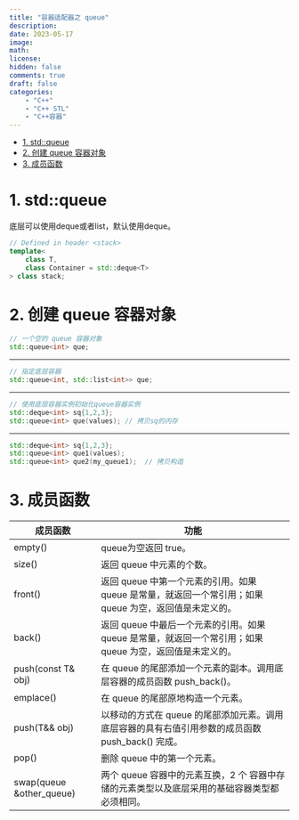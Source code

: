 ```yaml
---
title: "容器适配器之 queue"
description: 
date: 2023-05-17
image: 
math: 
license: 
hidden: false
comments: true
draft: false
categories:
    - "C++"
    - "C++ STL"
    - "C++容器"
---
```



- [1. std::queue](#1-stdqueue)
- [2. 创建 queue 容器对象](#2-创建-queue-容器对象)
- [3. 成员函数](#3-成员函数)


# 1. std::queue
底层可以使用deque或者list，默认使用deque。  
```cpp
// Defined in header <stack>
template<
    class T,
    class Container = std::deque<T>
> class stack;
```


# 2. 创建 queue 容器对象
```cpp
// 一个空的 queue 容器对象
std::queue<int> que;
```
------
```cpp
// 指定底层容器
std::queue<int, std::list<int>> que;
```
------
```cpp
// 使用底层容器实例初始化queue容器实例
std::deque<int> sq{1,2,3};
std::queue<int> que(values); // 拷贝sq的内存
```
------
```cpp
std::deque<int> sq{1,2,3};
std::queue<int> que1(values);
std::queue<int> que2(my_queue1);  // 拷贝构造
```

# 3. 成员函数

|成员函数	| 功能 |
|----------|-----|
|empty()	| queue为空返回 true。|
|size()	|返回 queue 中元素的个数。|
|front() |	返回 queue 中第一个元素的引用。如果 queue 是常量，就返回一个常引用；如果 queue 为空，返回值是未定义的。|
|back()	| 返回 queue 中最后一个元素的引用。如果 queue 是常量，就返回一个常引用；如果 queue 为空，返回值是未定义的。|
|push(const T& obj)	| 在 queue 的尾部添加一个元素的副本。调用底层容器的成员函数 push_back()。|
|emplace()|	在 queue 的尾部原地构造一个元素。|
|push(T&& obj)|	以移动的方式在 queue 的尾部添加元素。调用底层容器的具有右值引用参数的成员函数 push_back() 完成。|
|pop()	|删除 queue 中的第一个元素。|
|swap(queue<T> &other_queue)|	两个 queue 容器中的元素互换，2 个 容器中存储的元素类型以及底层采用的基础容器类型都必须相同。|



